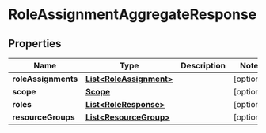 # RoleAssignmentAggregateResponse

## Properties
Name | Type | Description | Notes
------------ | ------------- | ------------- | -------------
**roleAssignments** | [**List&lt;RoleAssignment&gt;**](RoleAssignment.md) |  |  [optional]
**scope** | [**Scope**](Scope.md) |  |  [optional]
**roles** | [**List&lt;RoleResponse&gt;**](RoleResponse.md) |  |  [optional]
**resourceGroups** | [**List&lt;ResourceGroup&gt;**](ResourceGroup.md) |  |  [optional]
